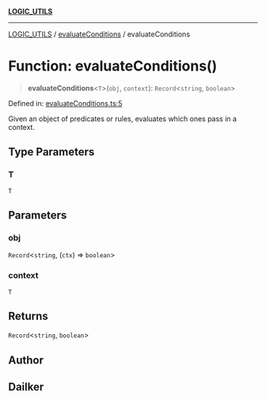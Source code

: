 [**LOGIC_UTILS**](../../README.md)

***

[LOGIC_UTILS](../../README.md) / [evaluateConditions](../README.md) / evaluateConditions

# Function: evaluateConditions()

> **evaluateConditions**\<`T`\>(`obj`, `context`): `Record`\<`string`, `boolean`\>

Defined in: [evaluateConditions.ts:5](https://github.com/dailker/everyutil/blob/7c30ec40bbb398255a9be572db0a537e8bcb9c11/src/logic/evaluateConditions.ts#L5)

Given an object of predicates or rules, evaluates which ones pass in a context.

## Type Parameters

### T

`T`

## Parameters

### obj

`Record`\<`string`, (`ctx`) => `boolean`\>

### context

`T`

## Returns

`Record`\<`string`, `boolean`\>

## Author

## Dailker
